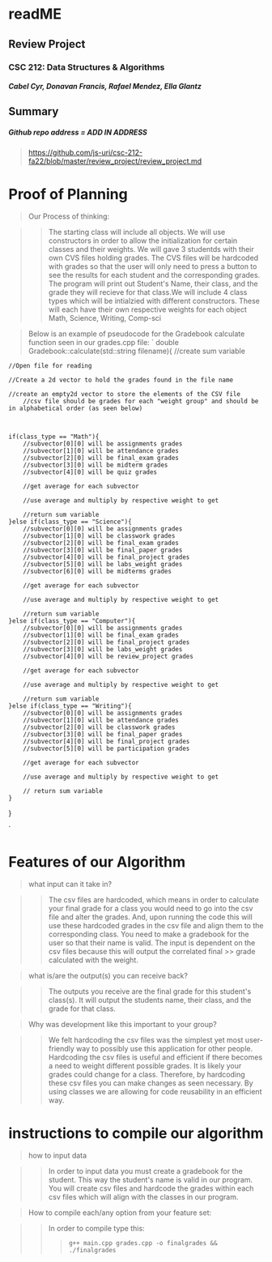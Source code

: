 # readME 

## Review Project
### CSC 212: Data Structures & Algorithms
##### Cabel Cyr, Donavan Francis, Rafael Mendez, Ella Glantz

## Summary

##### Github repo address = ADD IN ADDRESS

>https://github.com/js-uri/csc-212-fa22/blob/master/review_project/review_project.md



# Proof of Planning 

> Our Process of thinking: 

>> The starting class will include all objects. We will use constructors in order to allow the initialization for certain classes and their weights.
>> We will gave 3 studentds with their own CVS files holding grades. The CVS files will be hardcoded with grades so that the user will only need to
>> press a button to see the results for each student and the corresponding grades. The program will print out Student's Name, their class, and the
>> grade they will recieve for that class.We will include 4 class types which will be intialzied with different constructors. These will each have
>> their own respective weights for each object Math, Science, Writing, Comp-sci


> Below is an example of pseudocode for the Gradebook calculate function seen in our grades.cpp file:
`
double Gradebook::calculate(std::string filename){
    //create sum variable
    
    //Open file for reading
    
    //Create a 2d vector to hold the grades found in the file name
    
    //create an empty2d vector to store the elements of the CSV file
        //csv file should be grades for each "weight group" and should be in alphabetical order (as seen below)
        
    
    
    if(class_type == "Math"){
        //subvector[0][0] will be assignments grades
        //subvector[1][0] will be attendance grades
        //subvector[2][0] will be final_exam grades
        //subvector[3][0] will be midterm grades
        //subvector[4][0] will be quiz grades
        
        //get average for each subvector
        
        //use average and multiply by respective weight to get
        
        //return sum variable
    }else if(class_type == "Science"){
        //subvector[0][0] will be assignments grades
        //subvector[1][0] will be classwork grades
        //subvector[2][0] will be final_exam grades
        //subvector[3][0] will be final_paper grades
        //subvector[4][0] will be final_project grades
        //subvector[5][0] will be labs_weight grades
        //subvector[6][0] will be midterms grades
        
        //get average for each subvector
        
        //use average and multiply by respective weight to get
        
        //return sum variable
    }else if(class_type == "Computer"){
        //subvector[0][0] will be assignments grades
        //subvector[1][0] will be final_exam grades
        //subvector[2][0] will be final_project grades
        //subvector[3][0] will be labs_weight grades
        //subvector[4][0] will be review_project grades
        
        //get average for each subvector
        
        //use average and multiply by respective weight to get
        
        //return sum variable
    }else if(class_type == "Writing"){
        //subvector[0][0] will be assignments grades
        //subvector[1][0] will be attendance grades
        //subvector[2][0] will be classwork grades
        //subvector[3][0] will be final_paper grades
        //subvector[4][0] will be final_project grades
        //subvector[5][0] will be participation grades
        
        //get average for each subvector
        
        //use average and multiply by respective weight to get
        
        // return sum variable
    }

}

`

# Features of our Algorithm

> what input can it take in?

>> The csv files are hardcoded, which means in order to calculate your final grade for a class you would need to go into the csv file and alter the 
>> grades. And, upon running the code this will use these hardcoded grades in the csv file and align them to the corresponding class. You need to
>> make a gradebook for the user so that their name is valid. The input is dependent on the csv files because this will output the correlated final >> grade calculated with the weight. 

> what is/are the output(s) you can receive back?

>> The outputs you receive are the final grade for this student's class(s). It will output the students name, their class, and the grade for that
>> class. 

> Why was development like this important to your group?

>> We felt hardcoding the csv files was the simplest yet most user-friendly way to possibly use this application for other people. Hardcoding the
>> csv files is useful and efficient if there becomes a need to weight different possible grades. It is likely your grades could change for a class.
>> Therefore, by hardcoding these csv files you can make changes as seen necessary. By using classes we are allowing for code reusability in an
>> efficient way. 


# instructions to compile our algorithm 

> how to input data

>> In order to input data you must create a gradebook for the student. This way the student's name is valid in our program. You will create csv files and hardcode the grades within each csv files which will align with the classes in our program. 

> How to compile each/any option from your feature set:

>> In order to compile type this:
>>> `g++ main.cpp grades.cpp -o finalgrades && ./finalgrades`



